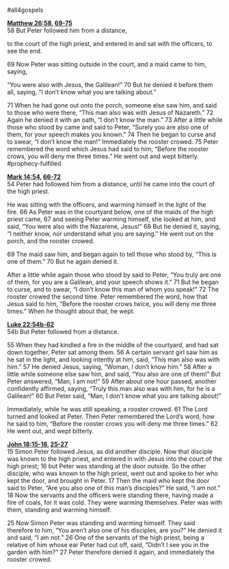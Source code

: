 #all4gospels

**[Matthew 26:58](http://www.blueletterbible.org/search/preSearch.cfm?Criteria=Matthew+26.58&t=NIV), [69-75](http://www.blueletterbible.org/search/preSearch.cfm?Criteria=Matthew+26.69-75&t=NIV)**  
58 But Peter followed him from a distance,

to the court of the high priest, and entered in and sat with the officers, to see the end.

69 Now Peter was sitting outside in the court, and a maid came to him, saying,

“You were also with Jesus, the Galilean!” 70 But he denied it before them all, saying, “I don’t know what you are talking about.”

71 When he had gone out onto the porch, someone else saw him, and said to those who were there, “This man also was with Jesus of Nazareth.” 72 Again he denied it with an oath, “I don’t know the man.” 73 After a little while those who stood by came and said to Peter, “Surely you are also one of them, for your speech makes you known.” 74 Then he began to curse and to swear, “I don’t know the man!” Immediately the rooster crowed. 75 Peter remembered the word which Jesus had said to him, “Before the rooster crows, you will deny me three times.” He went out and wept bitterly. #prophecy-fulfilled 

**[Mark 14:54](http://www.blueletterbible.org/search/preSearch.cfm?Criteria=Mark+14.54&t=NIV), [66-72](http://www.blueletterbible.org/search/preSearch.cfm?Criteria=Mark+14.66-72&t=NIV)**  
54 Peter had followed him from a distance, until he came into the court of the high priest.

He was sitting with the officers, and warming himself in the light of the fire. 66 As Peter was in the courtyard below, one of the maids of the high priest came, 67 and seeing Peter warming himself, she looked at him, and said, “You were also with the Nazarene, Jesus!” 68 But he denied it, saying, “I neither know, nor understand what you are saying.” He went out on the porch, and the rooster crowed.

69 The maid saw him, and began again to tell those who stood by, “This is one of them.” 70 But he again denied it.

After a little while again those who stood by said to Peter, “You truly are one of them, for you are a Galilean, and your speech shows it.” 71 But he began to curse, and to swear, “I don’t know this man of whom you speak!” 72 The rooster crowed the second time. Peter remembered the word, how that Jesus said to him, “Before the rooster crows twice, you will deny me three times.” When he thought about that, he wept.

**[Luke 22:54b-62](http://www.blueletterbible.org/search/preSearch.cfm?Criteria=Luke+22.54b+62&t=NIV)**  
54b But Peter followed from a distance.

55 When they had kindled a fire in the middle of the courtyard, and had sat down together, Peter sat among them. 56 A certain servant girl saw him as he sat in the light, and looking intently at him, said, “This man also was with him.” 57 He denied Jesus, saying, “Woman, I don’t know him.” 58 After a little while someone else saw him, and said, “You also are one of them!” But Peter answered, “Man, I am not!” 59 After about one hour passed, another confidently affirmed, saying, “Truly this man also was with him, for he is a Galilean!” 60 But Peter said, “Man, I don’t know what you are talking about!”

Immediately, while he was still speaking, a rooster crowed. 61 The Lord turned and looked at Peter. Then Peter remembered the Lord’s word, how he said to him, “Before the rooster crows you will deny me three times.” 62 He went out, and wept bitterly.

**[John 18:15-18](http://www.blueletterbible.org/search/preSearch.cfm?Criteria=John+18.15-18&t=NIV), [25-27](http://www.blueletterbible.org/search/preSearch.cfm?Criteria=John+18.25-27&t=NIV)**  
15 Simon Peter followed Jesus, as did another disciple. Now that disciple was known to the high priest, and entered in with Jesus into the court of the high priest; 16 but Peter was standing at the door outside. So the other disciple, who was known to the high priest, went out and spoke to her who kept the door, and brought in Peter. 17 Then the maid who kept the door said to Peter, “Are you also one of this man’s disciples?” He said, “I am not.” 18 Now the servants and the officers were standing there, having made a fire of coals, for it was cold. They were warming themselves. Peter was with them, standing and warming himself.

25 Now Simon Peter was standing and warming himself. They said therefore to him, “You aren’t also one of his disciples, are you?” He denied it and said, “I am not.” 26 One of the servants of the high priest, being a relative of him whose ear Peter had cut off, said, “Didn’t I see you in the garden with him?” 27 Peter therefore denied it again, and immediately the rooster crowed.